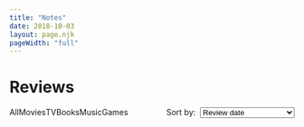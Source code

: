 ```yaml
---
title: "Notes"
date: 2018-10-03
layout: page.njk
pageWidth: "full"
---
```


<!--
# Style guide
- Italicize names of books, movies, and other long form works.
-->

<h1 class="page-title">Reviews</h1>

<svg xmlns="http://www.w3.org/2000/svg" style="display: none">
  <symbol id="svg-star-half" viewBox="0 0 576 512"><path d="M288 0c-11.4 0-22.8 5.9-28.7 17.8L194 150.2 47.9 171.4c-26.2 3.8-36.7 36.1-17.7 54.6l105.7 103-25 145.5c-4.5 26.1 23 46 46.4 33.7L288 439.6V0z"></path><path d="M528.1 171.5L382 150.2 316.7 17.8c-11.7-23.6-45.6-23.9-57.4 0L194 150.2 47.9 171.5c-26.2 3.8-36.7 36.1-17.7 54.6l105.7 103-25 145.5c-4.5 26.3 23.2 46 46.4 33.7L288 439.6l130.7 68.7c23.2 12.2 50.9-7.4 46.4-33.7l-25-145.5 105.7-103c19-18.5 8.5-50.8-17.7-54.6zM388.6 312.3l23.7 138.4L288 385.4l-124.3 65.3 23.7-138.4-100.6-98 139-20.2 62.2-126 62.2 126 139 20.2-100.6 98z"></path></symbol>
  <svg id="svg-star" viewBox="0 0 576 512"><path d="M259.3 17.8L194 150.2 47.9 171.5c-26.2 3.8-36.7 36.1-17.7 54.6l105.7 103-25 145.5c-4.5 26.3 23.2 46 46.4 33.7L288 439.6l130.7 68.7c23.2 12.2 50.9-7.4 46.4-33.7l-25-145.5 105.7-103c19-18.5 8.5-50.8-17.7-54.6L382 150.2 316.7 17.8c-11.7-23.6-45.6-23.9-57.4 0z"></path></svg>
  <svg id="svg-star-outline" viewBox="0 0 576 512" ><path d="M528.1 171.5L382 150.2 316.7 17.8c-11.7-23.6-45.6-23.9-57.4 0L194 150.2 47.9 171.5c-26.2 3.8-36.7 36.1-17.7 54.6l105.7 103-25 145.5c-4.5 26.3 23.2 46 46.4 33.7L288 439.6l130.7 68.7c23.2 12.2 50.9-7.4 46.4-33.7l-25-145.5 105.7-103c19-18.5 8.5-50.8-17.7-54.6zM388.6 312.3l23.7 138.4L288 385.4l-124.3 65.3 23.7-138.4-100.6-98 139-20.2 62.2-126 62.2 126 139 20.2-100.6 98z"></path></svg>
  <symbol id="svg-all" viewBox="0 0 24 24" fill="none" stroke="currentColor" stroke-width="2" stroke-linecap="round" stroke-linejoin="round" class="feather feather-grid"><rect x="3" y="3" width="7" height="7"></rect><rect x="14" y="3" width="7" height="7"></rect><rect x="14" y="14" width="7" height="7"></rect><rect x="3" y="14" width="7" height="7"></rect></symbol>
  <symbol id="svg-book" viewBox="0 0 24 24" fill="none" stroke="currentColor" stroke-width="2" stroke-linecap="round" stroke-linejoin="round" class="feather feather-bookmark"><path d="M19 21l-7-5-7 5V5a2 2 0 0 1 2-2h10a2 2 0 0 1 2 2z"></path>
  </symbol>
  <symbol id="svg-movie" viewBox="0 0 24 24" fill="none" stroke="currentColor" stroke-width="2" stroke-linecap="round" stroke-linejoin="round" class="feather feather-film"><rect x="2" y="2" width="20" height="20" rx="2.18" ry="2.18"></rect><line x1="7" y1="2" x2="7" y2="22"></line><line x1="17" y1="2" x2="17" y2="22"></line><line x1="2" y1="12" x2="22" y2="12"></line><line x1="2" y1="7" x2="7" y2="7"></line><line x1="2" y1="17" x2="7" y2="17"></line><line x1="17" y1="17" x2="22" y2="17"></line><line x1="17" y1="7" x2="22" y2="7"></line>
  </symbol>
  <symbol id="svg-music" viewBox="0 0 24 24" fill="none" stroke="currentColor" stroke-width="2" stroke-linecap="round" stroke-linejoin="round" class="feather feather-music"><path d="M9 18V5l12-2v13"></path><circle cx="6" cy="18" r="3"></circle><circle cx="18" cy="16" r="3"></circle>
  </symbol>
  <symbol id="svg-tv" viewBox="0 0 24 24" fill="none" stroke="currentColor" stroke-width="2" stroke-linecap="round" stroke-linejoin="round" class="feather feather-tv"><rect x="2" y="7" width="20" height="15" rx="2" ry="2"></rect><polyline points="17 2 12 7 7 2"></polyline></symbol>
  <symbol id="svg-game" viewBox="1 1 30 30" fill="none" xmlns="http://www.w3.org/2000/svg">
  <path d="M8.00004 27C7.86872 27 7.73868 26.9742 7.61736 26.9239C7.49603 26.8737 7.38579 26.8 7.29293 26.7071C7.20007 26.6143 7.12641 26.504 7.07616 26.3827C7.0259 26.2614 7.00004 26.1313 7.00004 26L7.00011 20.6632C6.46664 20.9158 5.87793 21.0295 5.28875 20.9935C4.69956 20.9576 4.12905 20.7732 3.63026 20.4575C3.13148 20.1419 2.72063 19.7052 2.43594 19.1881C2.15124 18.671 2.00195 18.0903 2.00195 17.5C2.00195 16.9098 2.15124 16.3291 2.43594 15.812C2.72063 15.2949 3.13148 14.8582 3.63026 14.5425C4.12905 14.2269 4.69956 14.0425 5.28875 14.0065C5.87793 13.9706 6.46664 14.0842 7.00011 14.3369L7.00004 9.00004C7.00004 8.86872 7.02591 8.73868 7.07616 8.61735C7.12642 8.49602 7.20008 8.38578 7.29294 8.29292C7.3858 8.20006 7.49604 8.1264 7.61737 8.07615C7.7387 8.02589 7.86873 8.00003 8.00006 8.00003L13.8369 8.00009C13.5842 7.46663 13.4706 6.87792 13.5065 6.28874C13.5425 5.69956 13.7269 5.12904 14.0425 4.63026C14.3582 4.13147 14.7949 3.72063 15.312 3.43594C15.8291 3.15124 16.4097 3.00195 17 3.00195C17.5903 3.00195 18.171 3.15124 18.6881 3.43594C19.2052 3.72063 19.6418 4.13147 19.9575 4.63026C20.2732 5.12904 20.4576 5.69956 20.4935 6.28874C20.5295 6.87792 20.4158 7.46663 20.1632 8.00009L26 8.00003C26.2652 8.00003 26.5196 8.10538 26.7071 8.29291C26.8946 8.48045 27 8.7348 27 9.00002L27.0001 14.3369C26.4666 14.0842 25.8779 13.9706 25.2887 14.0065C24.6995 14.0425 24.129 14.2269 23.6302 14.5425C23.1314 14.8582 22.7206 15.2949 22.4359 15.812C22.1512 16.3291 22.0019 16.9097 22.0019 17.5C22.0019 18.0903 22.1512 18.671 22.4359 19.1881C22.7206 19.7052 23.1314 20.1419 23.6302 20.4575C24.129 20.7732 24.6995 20.9576 25.2887 20.9935C25.8779 21.0295 26.4666 20.9158 27.0001 20.6632L27 26C27 26.2653 26.8946 26.5196 26.7071 26.7071C26.5196 26.8947 26.2652 27 26 27L8.00004 27Z" stroke="currentColor" stroke-width="3" stroke-linecap="round" stroke-linejoin="round"/>
  </symbol>


</svg>

<!-- NOTE TEMPLATE -->

<template id="tpl-note">
  <article class="item" :class="{'item--open': open}">
    <div class="item-image-column">
      <img :src="`/media/notes/${image}`" class="item-image" :alt="`${title} cover art`" />
    </div>
    <div class="item-text-column">
      <div class="item-title">{{ title }}</div>
      <div class="item-meta">
        <span>{{ type }}</span>
        /
        <span class="item-review-date">{{ formattedReviewDate }}</span>
      </div>
      <div class="item-credits">
        <span class="item-publish-date">{{ publishDate }}</span> | <span>{{ creatorLabel }}</span>
      </div>
      <note-rating v-if="rating" :stars="rating"></note-rating>
      <div v-if="contents" class="item-body" @click="open = true">
        <div v-if="open" v-html="contents"></div>
        <div v-else v-html="excerpt" class="item-excerpt"></div>
      </div>
    </div>
  </article>
</template>

<template id="tpl-note-rating">
  <div class="item-rating">
    <template v-for="n in fullStars">▓▓</template><template v-if="halfStar">▓</template><template v-for="n in emptyStars">░░</template>
  </div>
</template>

<template id="tpl-note-filter">
  <div :class="['note-filter', `type-${type}`, { 'note-filter--checked': type === value }]">
      <input type="radio" name="note-filter" class="note-filter-radio" :value="type" :id="`filter-${type}`" @change="onChange" />
      <label class="note-filter-label" :for="`filter-${type}`">
        <svg class="note-filter-label-icon"><use :href="`#svg-${type}`" /></svg>
        <div class="note-filter-label-text">
          <slot />
        </div>
      </label>
  </div>
</template>

<div id="app">
  <div>
    <section class="note-controls">
      <div class="note-filters">
        <note-filter type="all" v-model="filter">All</note-filter>
        <note-filter type="movie" v-model="filter">Movies</note-filter>
        <note-filter type="tv" v-model="filter">TV</note-filter>
        <note-filter type="book" v-model="filter">Books</note-filter>
        <note-filter type="music" v-model="filter">Music</note-filter>
        <note-filter type="game" v-model="filter">Games</note-filter>
      </div>
      <div class="note-sort">
        <span class="note-sort-label">Sort by:</span>
        <select class="select" v-model="sort">
          <option value="review-date-desc">Review date</option>
          <option value="rating-desc">Rating: High to low</option>
          <option value="rating-asc">Rating: Low to high</option>
          <option value="publish-date-desc">Publish date: New to old</option>
          <option value="publish-date-asc">Publish date: Old to new</option>
        </select>
      </div>
    </section>
    <section class="item-grid" :class="`notes-sort-${sort}`">
      <note
        v-for="note in displayNotes"
        v-bind="note"
      >
      </note>    
    </section>
  </div>
</div>

<link rel="stylesheet" href="/css/forms.css">

<style>
/* FILTERS ------------------------------------- */

.note-controls {
  font-family: var(--font-ui);
  padding-bottom: var(--block-bottom);
  margin-bottom: var(--block-bottom);
}

.note-filters {
  display: flex;
  overflow-x: auto;
  padding: 0 calc(var(--gutter));
  margin: 0 calc(var(--gutter) * -1);
}

.note-filter {
  margin: 0 4px var(--block-bottom) 0;
}

.note-filter-radio {
  display: none;
}

.note-filter-label {
  display: inline-flex;
  align-items: center;
  padding: 0 0.6em 0;
  height: var(--form-control-height-xs);
  line-height: 1;
  margin-right: 0.25em;
  font-family: var(--font-ui);
  border-radius: var(--radius);
  border: 1px solid var(--ui-color);
  cursor: pointer;
  color: var(--ui-color);
}

.note-filter-label-icon {
  position: relative;
  top: -1px;
  width: 16px;
  height: 16px;
  margin-right: 4px;
}

.note-filter:hover .note-filter-label,
.note-filter--checked .note-filter-label {
  color: white;
  background: var(--ui-color);
}

@media (min-width: 800px) {
  .note-controls {
    display: flex;
    justify-content: space-between;
  }

  .note-filter {
    margin: 0 2px 6px 0;
  }

  .note-filter-label-icon {
    top: 0;
  }
}


/* SORT -----------------------------------------*/

.note-sort-label {
  display: none;
  margin-right: 4px;
}

.notes-sort-publish-date-desc .item-publish-date,
.notes-sort-publish-date-asc .item-publish-date {
  color: var(--primary-color);
}

.notes-sort-rating-desc .item-rating svg,
.notes-sort-rating-asc .item-rating svg{
  fill: var(--primary-color);
}

.notes-sort-review-date-desc .item-review-date {
  color: var(--primary-color);
}

@media (min-width: 800px) {
  .note-sort-label {
    display: inline;
  }

  .note-sort-select {
    height: var(--form-control-height);
  }
}

/* ITEMS -----------------------------------------*/

@media (min-width: 800px) {
  .item-grid {
    grid-template-columns: 1fr 1fr;
    grid-gap: 16px;
    grid-column-gap: 32px;
  }
}

.item {
  position: relative;
  overflow: hidden;
}

.item-image-column {
  float: left;
  width: 6rem;
  margin: 0 1rem 0.5rem 0;
}

.item-image {
  width: 100%;
  background: var(--recessed-bg-color);
  border-radius: var(--radius);
}

.item::after {
  content: '';
  position: absolute;
  background: linear-gradient( rgba(255, 255, 255, 0), var(--bg-color) 80%, var(--bg-color));
  bottom: 0;
  width: 100%;
  height: 3rem;
  pointer-events: none;
}

.item--open {
  max-height: none;
}

.item--open::after {
  display: none;
}

.item-excerpt:hover {
  background-color: var(--hover-bg-color);
  border-radius: var(--radius);
}

.item-excerpt p {
  display: -webkit-box;
  -webkit-line-clamp: 3;
  -webkit-box-orient: vertical;
  overflow: hidden;
}

.item-body { 
  cursor: pointer;
}

.item--open .item-body {
  cursor: auto;
}

@media (min-width: 800px) {
  .item-grid {
    grid-template-columns: 1fr 1fr;
    grid-gap: 16px;
    grid-column-gap: 32px;
  }

  .item {
    display: flex;
  }

  .item-image-column {
    float: none;
    width: auto;
    flex: 0 0 8rem;  
  }

  .item-text-column {
    flex: 1 1 auto;
  }
}


/* STAR RATING -----------------------------------------*/

.item-rating {
  margin-bottom: 2px;
}

.item-rating svg {
  width: 16px;
  height: 16px;
}

</style>

<script src="/js/vue.min.js"></script>
<script>
Vue.component('note-filter', {
  template: '#tpl-note-filter',
  
  model: {
    event: 'change'
  },

  props: {
    type: String,
    value: String,
  },

  methods: {
    onChange(event) {
      this.$emit('change', event.target.value);
    }
  },
});

Vue.component('note-rating', {
  template: '#tpl-note-rating',
  props: {
    stars: Number,
  },
  computed: {
    fullStars() {
      return Math.floor(this.stars);
    },
    halfStar() {
      return !Number.isInteger(this.stars);
    },
    emptyStars() {
      return Math.floor(5 - this.stars);
    }
  }
});

const MS_IN_DAY = 1000 * 60 * 60 * 24;
const MS_IN_MONTH = MS_IN_DAY * 30;

Vue.component('note', {
  template: '#tpl-note',
  props: {
    type: String,
    title: String,
    creator: String,
    publishDate: String,
    image: String,
    rating: Number,
    reviewDate: String,
    excerpt: String,
    contents: String,
    revisit: [Boolean, String],
  },
  data() {
    return {
      open: false,
    };
  },
  computed: {
    creatorLabel() {
      switch (this.type) {
        case 'book':
          return `Written by ${this.creator}`;
        break;
        case 'movie':
        case 'tv':
          return `Directed by ${this.creator}`;
        break;
        case 'music':
          return `by ${this.creator}`;
        break;
      }
    },
    formattedReviewDate() {
      const diff = new Date() - new Date(this.reviewDate);
      if (diff < MS_IN_DAY) {
        return 'Today';
      } else if (diff < MS_IN_DAY * 2) {
        return 'Yesterday';
      } else if (diff < MS_IN_DAY * 7) {
        return 'This week';
      } else if (diff < MS_IN_DAY * 14) {
        return 'Last week';
      } else if (diff < MS_IN_DAY * 30) { 
        return 'This month';
      } else if (diff < MS_IN_DAY * 60) { 
        return 'Last month';
      } else if (diff < MS_IN_DAY * 180) {
        return `${Math.floor(diff / MS_IN_MONTH)} months ago`;
      } else {
        return this.reviewDate;
      }
    }
  }
})


new Vue({
  el: '#app',
  data() {
    return { 
      notes: [],
      displayNotes: [],
      filter: 'all',
      sort: 'review-date-desc',
    };
  },
  mounted() {
    fetch('/data/notes.json')
      .then(res => res.json())
      .then(json => {
        this.notes = json.data
        this.filterAndSort();
      })
      .catch((error) => {
        console.log(error);
      })
  },
 
  watch: {
    filter: function(val) {
      this.filterAndSort();
    },
    sort: function(val) {
      this.filterAndSort();
    },
  },

  methods: {
    filterAndSort() {
      // Filter
      const filteredNotes = (this.filter === 'all')
        ? this.notes
        : this.notes.filter(note => note.type === this.filter)

      // and Sort
      switch (this.sort) {
        case 'rating-desc':
          this.displayNotes = filteredNotes.sort((a, b) => {
            return b.rating - a.rating;
          });
          break;
        case 'rating-asc':
          this.displayNotes = filteredNotes.sort((a, b) => {
            return a.rating - b.rating;
          });
          break;
        case 'publish-date-desc':
          this.displayNotes = filteredNotes.sort((a, b) => {
            return (new Date(a.publishDate) > new Date(b.publishDate)) ? -1 : 1;
          });
          break;
        case 'publish-date-asc':
          this.displayNotes = filteredNotes.sort((a, b) => {
            return (new Date(a.publishDate) > new Date(b.publishDate)) ? 1 : -1;
          });
          break;
        case 'review-date-desc':
        default:
          this.displayNotes = filteredNotes.sort((a, b) => {
            return (new Date(a.reviewDate) > new Date(b.reviewDate)) ? -1 : 1;
          });
      }
    },
  },
});
</script>
